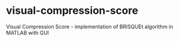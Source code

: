 # visual-compression-score
Visual Compression Score - implementation of BRISQUEt algorithm in MATLAB with GUI
